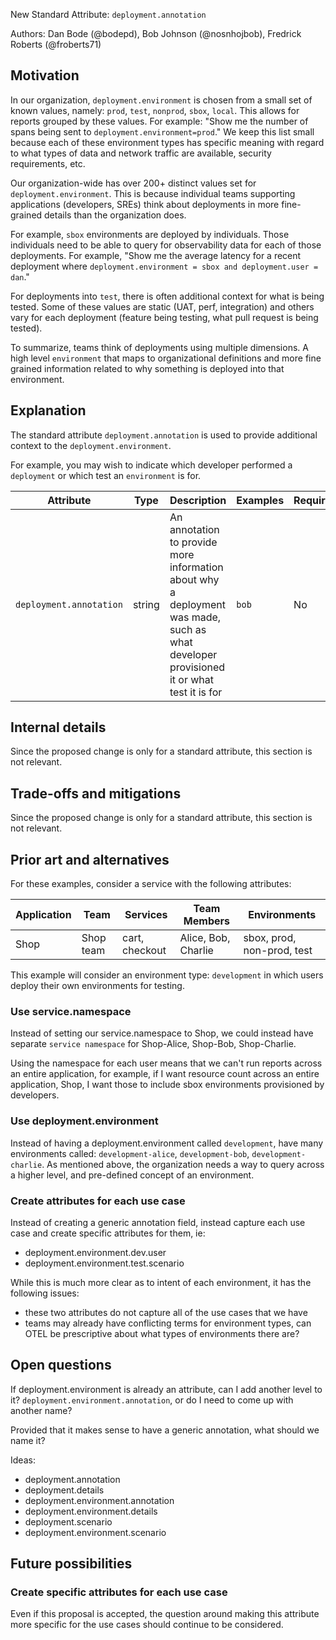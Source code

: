 New Standard Attribute: `deployment.annotation`

Authors: Dan Bode (@bodepd), Bob Johnson (@nosnhojbob), Fredrick Roberts (@froberts71)

## Motivation

In our organization, `deployment.environment` is chosen from a small set
of known values, namely: `prod`, `test`, `nonprod`, `sbox`, `local`. This allows
for reports grouped by these values. For example: "Show me the number of spans
being sent to `deployment.environment=prod`." We keep this list small because
each of these environment types has specific meaning with regard to what types
of data and network traffic are available, security requirements, etc.

Our organization-wide has over 200+ distinct values set for `deployment.environment`.
This is because individual teams supporting applications (developers, SREs) think about
deployments in more fine-grained details than the organization does.

For example, `sbox` environments are deployed by individuals. Those individuals
need to be able to query for observability data for each of those deployments.
For example, "Show me the average latency for a recent deployment where
`deployment.environment = sbox and deployment.user = dan`."

For deployments into `test`, there is often additional context for what is being
tested. Some of these values are static (UAT, perf, integration) and others
vary for each deployment (feature being testing, what pull request is being tested).

To summarize, teams think of deployments using multiple dimensions. A high level
`environment` that maps to organizational definitions and more fine grained information
related to why something is deployed into that environment.

## Explanation

The standard attribute `deployment.annotation` is used to provide
additional context to the `deployment.environment`.

For example, you may wish to indicate which developer performed a `deployment` or
which test an `environment` is for.

| Attribute  | Type | Description  | Examples  | Required |
|---|---|---|---|---|
| `deployment.annotation` | string | An annotation to provide more information about why a deployment was made, such as what developer provisioned it or what test it is for | `bob` | No |

## Internal details

Since the proposed change is only for a standard attribute, this section is not relevant.

## Trade-offs and mitigations

Since the proposed change is only for a standard attribute, this section is not relevant.

## Prior art and alternatives

For these examples, consider a service with the following attributes:

| Application  | Team | Services  | Team Members | Environments |
|---|---|---|---|---|
| Shop | Shop team | cart, checkout | Alice, Bob, Charlie | sbox, prod, non-prod, test |

This example will consider an environment type: `development` in which users
deploy their own environments for testing.

### Use service.namespace

Instead of setting our service.namespace to Shop, we could instead have separate
`service namespace` for Shop-Alice, Shop-Bob, Shop-Charlie.

Using the namespace for each user means that we can't run reports across an
entire application, for example, if I want resource count across an entire
application, Shop, I want those to include sbox environments provisioned by
developers.

### Use deployment.environment

Instead of having a deployment.environment called `development`, have many environments called:
`development-alice`, `development-bob`, `development-charlie`. As mentioned above,
the organization needs a way to query across a higher level, and pre-defined
concept of an environment.

### Create attributes for each use case

Instead of creating a generic annotation field, instead capture each use case
and create specific attributes for them, ie:
* deployment.environment.dev.user
* deployment.environment.test.scenario

While this is much more clear as to intent of each environment, it has the
following issues:

* these two attributes do not capture all of the use cases that we have
* teams may already have conflicting terms for environment types, can OTEL be
prescriptive about what types of environments there are?

## Open questions

If deployment.environment is already an attribute, can I add another level to it? `deployment.environment.annotation`,
or do I need to come up with another name?

Provided that it makes sense to have a generic annotation, what should we name it?

Ideas:
* deployment.annotation
* deployment.details
* deployment.environment.annotation
* deployment.environment.details
* deployment.scenario
* deployment.environment.scenario

## Future possibilities

### Create specific attributes for each use case

Even if this proposal is accepted, the question around making this attribute
more specific for the use cases should continue to be considered.
